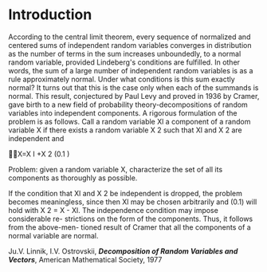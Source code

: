 # Introduction

According to the central limit theorem, every sequence of normalized and centered sums of independent random variables converges in distribution as the number of terms in the sum increases unboundedly, to a normal random variable, 
provided Lindeberg's conditions are fulfilled. In other words, the sum of a large 
number of independent random variables is as a rule approximately normal. 
Under what conditions is this sum exactly normal? It turns out that this is the 
case only when each of the summands is normal. This result, conjectured by Paul 
Levy and proved in 1936 by Cramer, gave birth to a new field of probability 
theory-decompositions of random variables into independent components. 
A rigorous formulation of the problem is as follows. Call a random variable 
Xl a component of a random variable X if there exists a random variable X 2 such 
that Xl and X 2 are independent and 

X=X I +X 2       (0.1 ) 

Problem: given a random variable X, characterize the set of all its components as 
thoroughly as possible. 

If the condition that Xl and X 2 be independent is dropped, the problem 
becomes meaningless, since then Xl may be chosen arbitrarily and (0.1) will hold 
with X 2 = X - Xl. The independence condition may impose considerable re- 
strictions on the form of the components. Thus, it follows from the above-men- 
tioned result of Cramer that all the components of a normal variable are normal. 

Ju.V. Linnik, I.V. Ostrovskii, __*Decomposition of Random Variables and Vectors*__, American Mathematical Society, 1977
